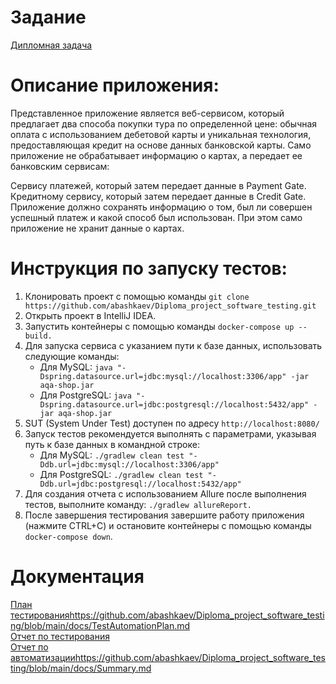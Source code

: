 # Задание
[Дипломная задача](https://github.com/netology-code/qa-diploma)
# Описание приложения:
Представленное приложение является веб-сервисом, который предлагает два способа покупки тура по определенной цене: обычная оплата с использованием дебетовой карты и уникальная технология, предоставляющая кредит на основе данных банковской карты. Само приложение не обрабатывает информацию о картах, а передает ее банковским сервисам:

Сервису платежей, который затем передает данные в Payment Gate.
Кредитному сервису, который затем передает данные в Credit Gate.
Приложение должно сохранять информацию о том, был ли совершен успешный платеж и какой способ был использован. При этом само приложение не хранит данные о картах.

# Инструкция по запуску тестов:

1. Клонировать проект с помощью команды `git clone https://github.com/abashkaev/Diploma_project_software_testing.git`
2. Открыть проект в IntelliJ IDEA.
3. Запустить контейнеры с помощью команды `docker-compose up --build.`
4. Для запуска сервиса с указанием пути к базе данных, использовать следующие команды:
    - Для MySQL: `java "-Dspring.datasource.url=jdbc:mysql://localhost:3306/app" -jar aqa-shop.jar`
    - Для PostgreSQL: `java "-Dspring.datasource.url=jdbc:postgresql://localhost:5432/app" -jar aqa-shop.jar`
5. SUT (System Under Test) доступен по адресу `http://localhost:8080/`
6. Запуск тестов рекомендуется выполнять с параметрами, указывая путь к базе данных в командной строке:
    - Для MySQL: `./gradlew clean test "-Ddb.url=jdbc:mysql://localhost:3306/app"`
    - Для PostgreSQL: `./gradlew clean test "-Ddb.url=jdbc:postgresql://localhost:5432/app"`
7. Для создания отчета с использованием Allure после выполнения тестов, выполните команду: `./gradlew allureReport.`
8. После завершения тестирования завершите работу приложения (нажмите CTRL+C) и остановите контейнеры с помощью команды `docker-compose down`.

# Документация 
[План тестирования](https://github.com/abashkaev/Diploma_project_software_testing/blob/main/docs/TestAutomationPlan.md)https://github.com/abashkaev/Diploma_project_software_testing/blob/main/docs/TestAutomationPlan.md  
[Отчет по тестирования](https://github.com/abashkaev/Diploma_project_software_testing/blob/main/docs/Report.md)  
[Отчет по автоматизации](https://github.com/abashkaev/Diploma_project_software_testing/blob/main/docs/Summary.md)https://github.com/abashkaev/Diploma_project_software_testing/blob/main/docs/Summary.md
